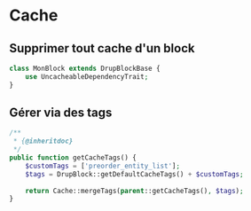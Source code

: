 # Cache

## Supprimer tout cache d'un block

```php
class MonBlock extends DrupBlockBase {
    use UncacheableDependencyTrait;
}
```

## Gérer via des tags

```php
/**
 * {@inheritdoc}
 */
public function getCacheTags() {
    $customTags = ['preorder_entity_list'];
    $tags = DrupBlock::getDefaultCacheTags() + $customTags;
    
    return Cache::mergeTags(parent::getCacheTags(), $tags);
}
```